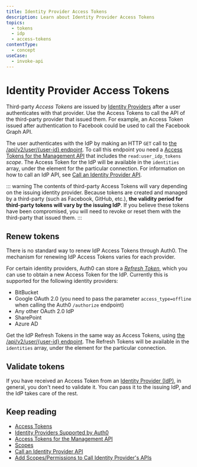 ```yaml
---
title: Identity Provider Access Tokens
description: Learn about Identity Provider Access Tokens
topics:
  - tokens
  - idp
  - access-tokens
contentType:
  - concept
useCase:
  - invoke-api
---
```


# Identity Provider Access Tokens

Third-party <dfn data-key="access-token">Access Tokens</dfn> are issued by [Identity Providers](/identityproviders) after a user authenticates with that provider. Use the Access Tokens to call the API of the third-party provider that issued them. For example, an Access Token issued after authentication to Facebook could be used to call the Facebook Graph API.

The user authenticates with the IdP by making an HTTP `GET` call to [the /api/v2/user/{user-id} endpoint](/api/management/v2#!/Users/get_users_by_id). To call this endpoint you need a [Access Tokens for the Management API](/api/management/v2/tokens) that includes the `read:user_idp_tokens` <dfn data-key="scope">scope</dfn>. The Access Token for the IdP will be available in the `identities` array, under the element for the particular connection. For information on how to call an IdP API, see [Call an Identity Provider API](/connections/calling-an-external-idp-api).

::: warning
The contents of third-party Access Tokens will vary depending on the issuing identity provider. Because tokens are created and managed by a third-party (such as Facebook, GitHub, etc.), **the validity period for third-party tokens will vary by the issuing IdP**. If you believe these tokens have been compromised, you will need to revoke or reset them with the third-party that issued them.
:::

## Renew tokens

There is no standard way to renew IdP Access Tokens through Auth0. The mechanism for renewing IdP Access Tokens varies for each provider.

For certain identity providers, Auth0 can store a <dfn data-key="refresh-token">[Refresh Token](/tokens/concepts/refresh-token)</dfn>, which you can use to obtain a new Access Token for the IdP. Currently this is supported for the following identity providers:

* BitBucket
* Google OAuth 2.0 (you need to pass the parameter `access_type=offline` when calling the Auth0 `/authorize` endpoint)
* Any other OAuth 2.0 IdP
* SharePoint
* Azure AD

Get the IdP Refresh Tokens in the same way as Access Tokens, using [the /api/v2/user/{user-id} endpoint](/api/management/v2#!/Users/get_users_by_id). The Refresh Tokens will be available in the `identities` array, under the element for the particular connection.

## Validate tokens

If you have received an Access Token from an [Identity Provider (IdP)](/identityproviders), in general, you don't need to validate it. You can pass it to the issuing IdP, and the IdP takes care of the rest.

## Keep reading

* [Access Tokens](/tokens/concepts/access-tokens)
* [Identity Providers Supported by Auth0](/identityproviders)
* [Access Tokens for the Management API](/api/management/v2/tokens)
* [Scopes](/scopes)
* [Call an Identity Provider API](/connections/calling-an-external-idp-api)
* [Add Scopes/Permissions to Call Identity Provider's APIs](/connections/adding-scopes-for-an-external-idp)

